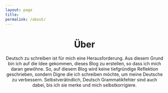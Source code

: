 ```yaml
---
layout: page
title: 
permalink: /about/
---
```




<!-- <p align="center">
<img src="https://avatars0.githubusercontent.com/u/72214216?s=400&u=06da18414a334c7527010b46cdf7f0fe7945f894&v=4">
</p> -->


<!-- <center>IT Umschuler bei Damago.GmbH</center> -->

# <center>Über</center> 
<center>Deutsch zu schreiben ist für mich eine Herausforderung. Aus diesem Grund bin ich auf die Idee gekommen, dieses Blog zu erstellen, so dass ich mich daran gewöhne. So, auf diesem Blog wird keine tiefgründige Reflektion geschrieben, sondern Digne die ich schreiben möchte, um meine Deutsche zu verbessern. Selbstverätndlich, Deutsch Grammatikfehler sind auch dabei, bis ich sie merke und mich selbstkorrigiere.</center>

<!-- ### My hobbies -->

<!-- <center>Bloging, Reading, Biking, Dancing, Volleyball</center> -->

<!-- ### Websites -->
<!-- <center><a href="http://mehrapi.github.io">Mehrapi</a></center> -->


<!-- ### Life motto -->

<!-- <center><i>Take the risks or lose the chance</i></center> -->	
<!-- <center><a href="">- -</a></center> -->


